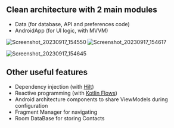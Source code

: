 

## Clean architecture with 2 main modules
- Data (for database, API and preferences code)
- AndroidApp (for UI logic, with MVVM)

![Screenshot_20230917_154550](https://github.com/otarbakh/Andersen_Task__2/assets/87203322/9f087995-c17b-4e8b-811f-4c3f100e0749)
![Screenshot_20230917_154617](https://github.com/otarbakh/Andersen_Task__2/assets/87203322/71e51a19-eeb9-4896-ba61-f9803683a98d)

![Screenshot_20230917_154645](https://github.com/otarbakh/Andersen_Task__2/assets/87203322/991b7b34-23c7-4577-a3f3-33f213b02ac7)

    
## Other useful features


- Dependency injection (with [Hilt](http://google.github.io/hilt/))
- Reactive programming (with [Kotlin Flows](https://kotlinlang.org/docs/reference/coroutines/flow.html))
- Android architecture components to share ViewModels during configuration
- Fragment Manager for navigating
- Room DataBase for storing Contacts

